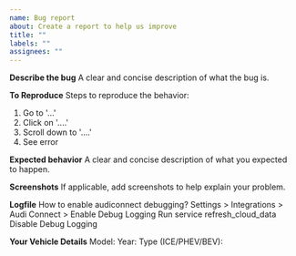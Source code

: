 ```yaml
---
name: Bug report
about: Create a report to help us improve
title: ""
labels: ""
assignees: ""
---
```


**Describe the bug**
A clear and concise description of what the bug is.

**To Reproduce**
Steps to reproduce the behavior:

1. Go to '...'
2. Click on '....'
3. Scroll down to '....'
4. See error

**Expected behavior**
A clear and concise description of what you expected to happen.

**Screenshots**
If applicable, add screenshots to help explain your problem.

**Logfile**
How to enable audiconnect debugging?
Settings > Integrations > Audi Connect > Enable Debug Logging
Run service refresh_cloud_data
Disable Debug Logging

**Your Vehicle Details**
Model: 
Year: 
Type (ICE/PHEV/BEV): 
